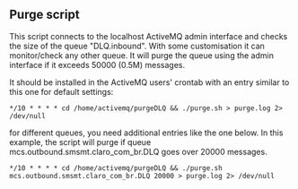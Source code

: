Purge script
---

This script connects to the localhost ActiveMQ admin interface and checks the size of the queue "DLQ.inbound". With some customisation it can monitor/check any other queue. It will purge the queue using the admin interface if it exceeds 50000 (0.5M) messages.

It should be installed in the ActiveMQ users' crontab with an entry similar to this one for default settings:

```
*/10 * * * * cd /home/activemq/purgeDLQ && ./purge.sh > purge.log 2> /dev/null
```

for different queues, you need additional entries like the one below. In this example, the script will purge if queue mcs.outbound.smsmt.claro_com_br.DLQ goes over 20000 messages.

```
*/10 * * * * cd /home/activemq/purgeDLQ && ./purge.sh mcs.outbound.smsmt.claro_com_br.DLQ 20000 > purge.log 2> /dev/null
```


